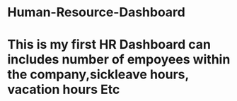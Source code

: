 # Human-Resource-Dashboard
# This is my first HR Dashboard can includes number of empoyees within the company,sickleave hours, vacation hours Etc
